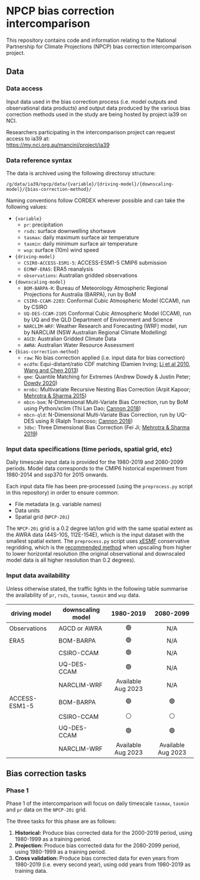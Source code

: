 # NPCP bias correction intercomparison

This repository contains code and information relating to the
National Partnership for Climate Projections (NPCP) bias correction intercomparison project.

## Data

### Data access

Input data used in the bias correction process (i.e. model outputs and observational data products) and
output data produced by the various bias correction methods used in the study
are being hosted by project ia39 on NCI. 

Researchers participating in the intercomparison project can request access to ia39 at:  
https://my.nci.org.au/mancini/project/ia39

### Data reference syntax

The data is archived using the following directoruy structure:  
```
/g/data/ia39/npcp/data/{variable}/{driving-model}/{downscaling-model}/{bias-correction-method}/
```

Naming conventions follow CORDEX wherever possible and can take the following values:  
- `{variable}`  
  - `pr`: precipitation
  - `rsds`: surface downwelling shortwave
  - `tasmax`: daily maximum surface air temperature
  - `tasmin`: daily minimum surface air temperature
  - `wsp`: surface (10m) wind speed
- `{driving-model}`  
  - `CSIRO-ACCESS-ESM1-5`: ACCESS-ESM1-5 CMIP6 submission
  - `ECMWF-ERA5`: ERA5 reanalysis
  - `observations`: Australian gridded observations
- `{downscaling-model}`  
  - `BOM-BARPA-R`: Bureau of Meteorology Atmospheric Regional Projections for Australia (BARPA), run by BoM
  - `CSIRO-CCAM-2203`: Conformal Cubic Atmospheric Model (CCAM), run by CSIRO
  - `UQ-DES-CCAM-2105` Conformal Cubic Atmospheric Model (CCAM), run by UQ and the QLD Department of Environment and Science
  - `NARCLIM-WRF`: Weather Research and Forecasting (WRF) model, run by NARCLiM (NSW Australian Regional Climate Modelling)
  - `AGCD`: Australian Gridded Climate Data
  - `AWRA`: Australian Water Resource Assessment
- `{bias-correction-method}`  
  - `raw`: No bias correction applied (i.e. input data for bias correction)
  - `ecdfm`: Equi-distant/ratio CDF matching (Damien Irving; [Li et al 2010](https://doi.org/10.1029/2009JD012882), [Wang and Chen 2013](https://doi.org/10.1002/asl2.454))
  - `qme`: Quantile Matching for Extremes (Andrew Dowdy & Justin Peter; [Dowdy 2020](https://doi.org/10.1071/ES20001))
  - `mrnbc`: Multivariate Recursive Nesting Bias Correction (Arpit Kapoor; [Mehrotra & Sharma 2015](https://doi.org/10.1016/j.jhydrol.2014.11.037))
  - `mbcn-bom`: N-Dimensional Multi-Variate Bias Correction, run by BoM using Python/xclim (Thi Lan Dao; [Cannon 2018](https://doi.org/10.1007/s00382-017-3580-6))
  - `mbcn-qld`: N-Dimensional Multi-Variate Bias Correction, run by UQ-DES using R (Ralph Trancoso; [Cannon 2018](https://doi.org/10.1007/s00382-017-3580-6))
  - `3dbc`: Three Dimensional Bias Correction (Fei Ji; [Mehrotra & Sharma 2019](https://doi.org/10.1029/2018WR023270))

### Input data specifications (time periods, spatial grid, etc)

Daily timescale input data is provided for the 1980-2019 and 2080-2099 periods.
Model data corresponds to the CMIP6 historical experiment from 1980-2014 and ssp370 for 2015 onwards. 

Each input data file has been pre-processed (using the `preprocess.py` script in this repository)
in order to ensure common:
- File metadata (e.g. variable names)
- Data units
- Spatial grid (`NPCP-20i`) 

The `NPCP-20i` grid is a 0.2 degree lat/lon grid
with the same spatial extent as the AWRA data (44S-10S, 112E-154E),
which is the input dataset with the smallest spatial extent.
The `preprocess.py` script uses [xESMF](https://xesmf.readthedocs.io/en/latest/index.html) 
conservative regridding, which is the
[recommended method](https://xesmf.readthedocs.io/en/latest/notebooks/Compare_algorithms.html)
when upscaling from higher to lower horizontal resolution
(the original observational and downscaled model data is all higher resolution than 0.2 degrees).

### Input data availability

Unless otherwise stated, the traffic lights in the following table
summarise the availability of `pr`, `rsds`, `tasmax`, `tasmin` and `wsp` data.

| driving model | downscaling model | 1980-2019 | 2080-2099 |
| ---           | ---               | :-:       | :-:       |
| Observations | AGCD or AWRA | :green_circle: | N/A |
| ERA5 | BOM-BARPA | :green_circle: | N/A |
| | CSIRO-CCAM | :green_circle: | N/A |
| | UQ-DES-CCAM | :green_circle: | N/A |
| | NARCLIM-WRF | Available Aug 2023 | N/A |
| ACCESS-ESM1-5 | BOM-BARPA | :green_circle: | :green_circle: |
| | CSIRO-CCAM  | :white_circle: | :white_circle: |
| | UQ-DES-CCAM | :green_circle: | :green_circle: |
| | NARCLIM-WRF | Available Aug 2023 | Available Aug 2023 |

## Bias correction tasks

### Phase 1

Phase 1 of the intercomparison will focus on daily timescale
`tasmax`, `tasmin` and `pr` data on the `NPCP-20i` grid.

The three tasks for this phase are as follows:
1. **Historical:** Produce bias corrected data for the 2000-2019 period, using 1980-1999 as a training period.
2. **Projection:** Produce bias corrected data for the 2080-2099 period, using 1980-1999 as a training period.
3. **Cross validation:** Produce bias corrected data for even years from 1980-2019 (i.e. every second year), using odd years from 1980-2019 as training data.

